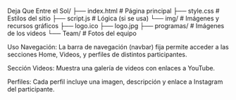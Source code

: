 Deja Que Entre el Sol/
├── index.html       # Página principal
├── style.css        # Estilos del sitio
├── script.js        # Lógica (si se usa)
└── img/             # Imágenes y recursos gráficos
    ├── logo.ico
    ├── logo.jpg
    ├── programas/   # Imágenes de los videos
    └── Team/        # Fotos del equipo

Uso
Navegación:
La barra de navegación (navbar) fija permite acceder a las secciones Home, Videos, y perfiles de distintos participantes.

Sección Videos:
Muestra una galería de videos con enlaces a YouTube.

Perfiles:
Cada perfil incluye una imagen, descripción y enlace a Instagram del participante.